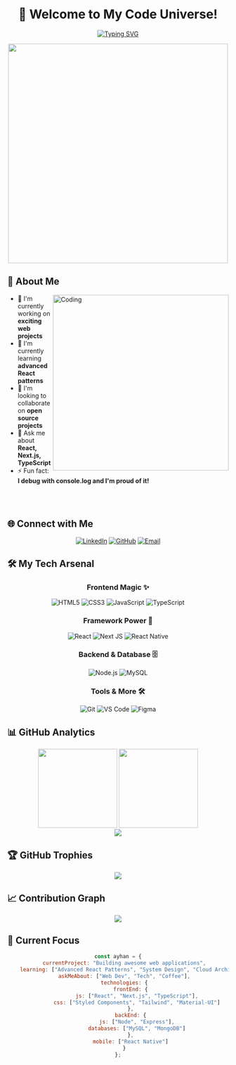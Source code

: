 <div align="center">
  
# 🚀 Welcome to My Code Universe! 

[![Typing SVG](https://readme-typing-svg.herokuapp.com?font=Fira+Code&pause=1000&color=6AD3F5&center=true&vCenter=true&width=435&lines=Hi+%F0%9F%91%8B+I'm+Ayhan+Emin+Kos;Full+Stack+Developer;Always+learning+new+things)](https://git.io/typing-svg)

<img src="https://user-images.githubusercontent.com/74038190/225813708-98b745f2-7d22-48cf-9150-083f1b00d6c9.gif" width="500">

</div>

## 🎯 About Me

<img align="right" alt="Coding" width="400" src="https://user-images.githubusercontent.com/74038190/229223263-cf2e4b07-2615-4f87-9c38-e37600f8381a.gif">

- 🔭 I'm currently working on **exciting web projects**
- 🌱 I'm currently learning **advanced React patterns**
- 👯 I'm looking to collaborate on **open source projects**
- 💬 Ask me about **React, Next.js, TypeScript**
- ⚡ Fun fact: **I debug with console.log and I'm proud of it!**

<br><br>

## 🌐 Connect with Me

<div align="center">
  
[![LinkedIn](https://img.shields.io/badge/LinkedIn-0077B5?style=for-the-badge&logo=linkedin&logoColor=white)](https://linkedin.com/in/ayhaneminkos)
[![GitHub](https://img.shields.io/badge/GitHub-100000?style=for-the-badge&logo=github&logoColor=white)](https://github.com/ayhankos)
[![Email](https://img.shields.io/badge/Email-D14836?style=for-the-badge&logo=gmail&logoColor=white)](mailto:your-email@example.com)

</div>

## 🛠️ My Tech Arsenal

<div align="center">

### Frontend Magic ✨
![HTML5](https://img.shields.io/badge/HTML5-E34F26?style=for-the-badge&logo=html5&logoColor=white)
![CSS3](https://img.shields.io/badge/CSS3-1572B6?style=for-the-badge&logo=css3&logoColor=white)
![JavaScript](https://img.shields.io/badge/JavaScript-F7DF1E?style=for-the-badge&logo=javascript&logoColor=black)
![TypeScript](https://img.shields.io/badge/TypeScript-007ACC?style=for-the-badge&logo=typescript&logoColor=white)

### Framework Power 💪
![React](https://img.shields.io/badge/React-20232A?style=for-the-badge&logo=react&logoColor=61DAFB)
![Next JS](https://img.shields.io/badge/Next.js-000000?style=for-the-badge&logo=next.js&logoColor=white)
![React Native](https://img.shields.io/badge/React_Native-20232A?style=for-the-badge&logo=react&logoColor=61DAFB)

### Backend & Database 🗄️
![Node.js](https://img.shields.io/badge/Node.js-43853D?style=for-the-badge&logo=node.js&logoColor=white)
![MySQL](https://img.shields.io/badge/MySQL-00000F?style=for-the-badge&logo=mysql&logoColor=white)

### Tools & More 🛠️
![Git](https://img.shields.io/badge/Git-F05032?style=for-the-badge&logo=git&logoColor=white)
![VS Code](https://img.shields.io/badge/VS_Code-0078D4?style=for-the-badge&logo=visual%20studio%20code&logoColor=white)
![Figma](https://img.shields.io/badge/Figma-F24E1E?style=for-the-badge&logo=figma&logoColor=white)

</div>

## 📊 GitHub Analytics

<div align="center">
  <img src="https://github-readme-stats.vercel.app/api?username=ayhankos&theme=tokyonight&hide_border=true&include_all_commits=true&count_private=true" height="180em"/>
  <img src="https://github-readme-stats.vercel.app/api/top-langs/?username=ayhankos&theme=tokyonight&hide_border=true&include_all_commits=true&count_private=true&layout=compact" height="180em"/>
</div>

<div align="center">
  <img src="https://github-readme-streak-stats.herokuapp.com/?user=ayhankos&theme=tokyonight&hide_border=true" />
</div>

## 🏆 GitHub Trophies

<div align="center">
  <img src="https://github-profile-trophy.vercel.app/?username=ayhankos&theme=tokyonight&no-frame=true&no-bg=false&margin-w=4&row=1" />
</div>

## 📈 Contribution Graph

<div align="center">
  <img src="https://github-readme-activity-graph.vercel.app/graph?username=ayhankos&theme=tokyo-night&hide_border=true&area=true" />
</div>

## 🎯 Current Focus

<div align="center">
  
```javascript
const ayhan = {
    currentProject: "Building awesome web applications",
    learning: ["Advanced React Patterns", "System Design", "Cloud Architecture"],
    askMeAbout: ["Web Dev", "Tech", "Coffee"],
    technologies: {
        frontEnd: {
            js: ["React", "Next.js", "TypeScript"],
            css: ["Styled Components", "Tailwind", "Material-UI"]
        },
        backEnd: {
            js: ["Node", "Express"],
            databases: ["MySQL", "MongoDB"]
        },
        mobile: ["React Native"]
    }
};

